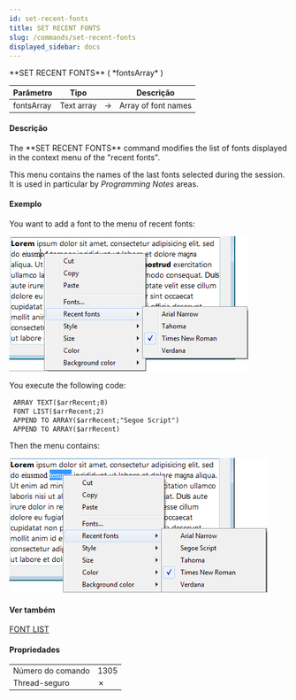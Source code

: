 ```yaml
---
id: set-recent-fonts
title: SET RECENT FONTS
slug: /commands/set-recent-fonts
displayed_sidebar: docs
---
```


<!--REF #_command_.SET RECENT FONTS.Syntax-->**SET RECENT FONTS** ( *fontsArray* )<!-- END REF-->
<!--REF #_command_.SET RECENT FONTS.Params-->
| Parâmetro | Tipo |  | Descrição |
| --- | --- | --- | --- |
| fontsArray | Text array | &#8594;  | Array of font names |

<!-- END REF-->

#### Descrição 

<!--REF #_command_.SET RECENT FONTS.Summary-->The **SET RECENT FONTS** command modifies the list of fonts displayed in the context menu of the "recent fonts".<!-- END REF-->

This menu contains the names of the last fonts selected during the session. It is used in particular by *Programming Notes* areas. 

#### Exemplo 

You want to add a font to the menu of recent fonts:

![](../assets/en/commands/pict1202029.en.png)

You execute the following code:

```4d
 ARRAY TEXT($arrRecent;0)
 FONT LIST($arrRecent;2)
 APPEND TO ARRAY($arrRecent;"Segoe Script")
 APPEND TO ARRAY($arrRecent)
```

Then the menu contains:

![](../assets/en/commands/pict1202031.en.png)

#### Ver também 

[FONT LIST](font-list.md)  

#### Propriedades

|  |  |
| --- | --- |
| Número do comando | 1305 |
| Thread-seguro | &cross; |



